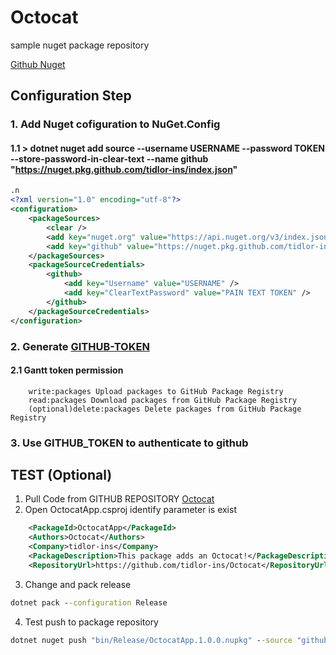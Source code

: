 # Octocat
sample nuget package repository

[Github Nuget](https://docs.github.com/en/packages/working-with-a-github-packages-registry/working-with-the-nuget-registry)

## Configuration Step

### 1. Add Nuget cofiguration to NuGet.Config

 #### 1.1 > dotnet nuget add source --username USERNAME --password TOKEN --store-password-in-clear-text --name github "https://nuget.pkg.github.com/tidlor-ins/index.json"

```xml
.n
<?xml version="1.0" encoding="utf-8"?>
<configuration>
	<packageSources>
		<clear />
		<add key="nuget.org" value="https://api.nuget.org/v3/index.json" protocolVersion="3" />
		<add key="github" value="https://nuget.pkg.github.com/tidlor-ins/index.json" />
	</packageSources>
	<packageSourceCredentials>
		<github>
			<add key="Username" value="USERNAME" />
			<add key="ClearTextPassword" value="PAIN TEXT TOKEN" />
		</github>
	</packageSourceCredentials>
</configuration>
```

### 2. Generate [GITHUB-TOKEN](https://github.com/settings/tokens)
  #### 2.1 Gantt token permission
```permission
    write:packages Upload packages to GitHub Package Registry
    read:packages Download packages from GitHub Package Registry
    (optional)delete:packages Delete packages from GitHub Package Registry
```
### 3. Use GITHUB_TOKEN to authenticate to github


## TEST (Optional)

1. Pull Code from GITHUB REPOSITORY [Octocat](https://github.com/tidlor-ins/Octocat.git)
2. Open OctocatApp.csproj identify parameter is exist
```xml
    <PackageId>OctocatApp</PackageId>
    <Authors>Octocat</Authors>
    <Company>tidlor-ins</Company>
    <PackageDescription>This package adds an Octocat!</PackageDescription>
    <RepositoryUrl>https://github.com/tidlor-ins/Octocat</RepositoryUrl>
```
3. Change <Version> and pack release 
```cmd
dotnet pack --configuration Release
```
4. Test push to package repository
```cmd
dotnet nuget push "bin/Release/OctocatApp.1.0.0.nupkg" --source "github"
```